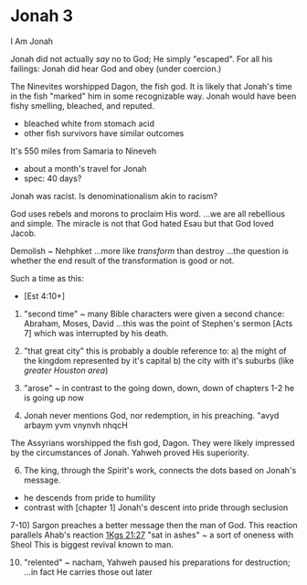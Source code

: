 # Jonah 3

I Am Jonah


Jonah did not actually _say_ no to God;
He simply "escaped".
For all his failings: Jonah did hear God and obey (under coercion.)

The Ninevites worshipped Dagon, the fish god.
It is likely that Jonah's time in the fish "marked" him in some recognizable way.
Jonah would have been fishy smelling, bleached, and reputed.
- bleached white from stomach acid
- other fish survivors have similar outcomes

It's 550 miles from Samaria to Nineveh
- about a month's travel for Jonah
- spec: 40 days?

Jonah was racist.
Is denominationalism akin to racism?

God uses rebels and morons to proclaim His word.
...we are all rebellious and simple.
The miracle is not that God hated Esau but that God loved Jacob.

Demolish ~ Nehphket
...more like _transform_ than destroy
...the question is whether the end result of the transformation is good or not.

Such a time as this:
- [Est 4:10+]


1) "second time" ~ many Bible characters were given a second chance: Abraham, Moses, David
...this was the point of Stephen's sermon [Acts 7] which was interrupted by his death.

2) "that great city" this is probably a double reference to:
    a) the might of the kingdom represented by it's capital
    b) the city with it's suburbs (like _greater Houston area_)

3) "arose" ~ in contrast to the going down, down, down of chapters 1-2 he is going up now

4) Jonah never mentions God, nor redemption, in his preaching.
"avyd arbaym yvm vnynvh nhqcH

The Assyrians worshipped the fish god, Dagon.
They were likely impressed by the circumstances of Jonah.
Yahweh proved His superiority.


6) The king, through the Spirit's work, connects the dots based on Jonah's message.
- he descends from pride to humility
- contrast with [chapter 1] Jonah's descent into pride through seclusion

7-10) Sargon preaches a better message then the man of God.
This reaction parallels Ahab's reaction [1Kgs 21:27]()
"sat in ashes" ~ a sort of oneness with Sheol
This is biggest revival known to man.

10) "relented" ~ nacham, Yahweh paused his preparations for destruction;
...in fact He carries those out later



